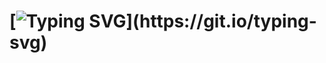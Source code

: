 # [![Typing SVG](https://readme-typing-svg.herokuapp.com?color=%2336BCF7&lines=Ya+krutoi!)](https://git.io/typing-svg)



